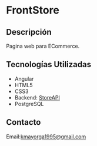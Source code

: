 # FrontStore

## Descripción
Pagina web para ECommerce.


## Tecnologías Utilizadas
- Angular
- HTML5
- CSS3
- Backend: [StoreAPI](https://github.com/Kerro16/StoreAPI)
- PostgreSQL

## Contacto
Email:kmayorga1995@gmail.com

